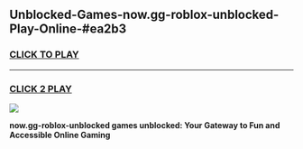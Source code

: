 
## Unblocked-Games-now.gg-roblox-unblocked-Play-Online-#ea2b3
<h3>
<a href="https://premium.freeplayer.one?title=now.gg-roblox-unblocked&ref=27F">CLICK TO PLAY</a></h3>
<hr>

<h3>
<a href="https://premium.freeplayer.one?title=now.gg-roblox-unblocked&ref=27F">CLICK 2 PLAY</a>
  
</h3>

<a href="https://premium.freeplayer.one?title=now.gg-roblox-unblocked&ref=27F"><img src="https://clearcache.store/games.png"></a>


**now.gg-roblox-unblocked games unblocked: Your Gateway to Fun and Accessible Online Gaming**
